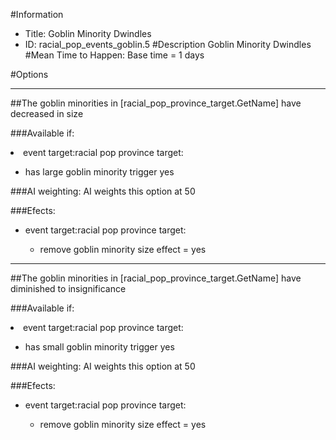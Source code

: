 #Information
 - Title: Goblin Minority Dwindles
 - ID: racial_pop_events_goblin.5
#Description
Goblin Minority Dwindles
#Mean Time to Happen:
Base time = 1 days

#Options

___
##The goblin minorities in [racial_pop_province_target.GetName] have decreased in size

###Available if:
<li>event target:racial pop province target:</li><ul><li>has large goblin minority trigger yes</li></ul>

###AI weighting:
AI weights this option at 50


###Efects:<ul><li>event target:racial pop province target:</li><ul><li>remove goblin minority size effect = yes</li></ul></ul>

___
##The goblin minorities in [racial_pop_province_target.GetName] have diminished to insignificance

###Available if:
<li>event target:racial pop province target:</li><ul><li>has small goblin minority trigger yes</li></ul>

###AI weighting:
AI weights this option at 50


###Efects:<ul><li>event target:racial pop province target:</li><ul><li>remove goblin minority size effect = yes</li></ul></ul>
